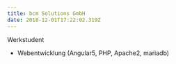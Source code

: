 ```yaml
---
title: bcm Solutions GmbH
date: 2018-12-01T17:22:02.319Z
---
```

Werkstudent

* Webentwicklung (Angular5, PHP, Apache2, mariadb)
